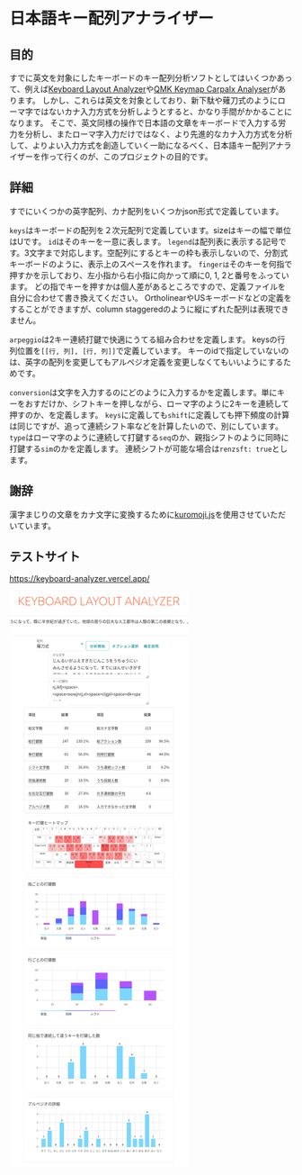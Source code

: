 # 日本語キー配列アナライザー

## 目的

すでに英文を対象にしたキーボードのキー配列分析ソフトとしてはいくつかあって、例えば[Keyboard Layout Analyzer](http://patorjk.com/keyboard-layout-analyzer/#/main)や[QMK Keymap Carpalx Analyser](https://jackhumbert.github.io/typing_model/)があります。
しかし、これらは英文を対象としており、新下駄や薙刀式のようにローマ字ではないカナ入力方式を分析しようとすると、かなり手間がかかることになります。
そこで、英文同様の操作で日本語の文章をキーボードで入力する労力を分析し、またローマ字入力だけではなく、より先進的なカナ入力方式を分析して、よりよい入力方式を創造していく一助になるべく、日本語キー配列アナライザーを作って行くのが、このプロジェクトの目的です。

## 詳細

すでにいくつかの英字配列、カナ配列をいくつかjson形式で定義しています。

`keys`はキーボードの配列を２次元配列で定義しています。sizeはキーの幅で単位はUです。
`id`はそのキーを一意に表します。
`legend`は配列表に表示する記号です。3文字まで対応します。空配列にするとキーの枠も表示しないので、分割式キーボードのように、表示上のスペースを作れます。
`fingerは`そのキーを何指で押すかを示しており、左小指から右小指に向かって順に0, 1, 2と番号をふっています。
どの指でキーを押すかは個人差があるところですので、定義ファイルを自分に合わせて書き換えてください。
OrtholinearやUSキーボードなどの定義をすることができますが、column staggeredのように縦にずれた配列は表現できません。

`arpeggio`は2キー連続打鍵で快適にうてる組み合わせを定義します。
keysの行列位置を`[[行, 列], [行, 列]]`で定義しています。
キーのidで指定していないのは、英字の配列を変更してもアルペジオ定義を変更しなくてもいいようにするためです。

`conversion`は文字を入力するのにどのように入力するかを定義します。単にキーをおすだけか、シフトキーを押しながら、ローマ字のように2キーを連続して押すのか、を定義します。
`keys`に定義しても`shift`に定義しても押下頻度の計算は同じですが、追って連続シフト率などを計算したいので、別にしています。
`type`はローマ字のように連続して打鍵する`seq`のか、親指シフトのように同時に打鍵する`sim`のかを定義します。
連続シフトが可能な場合は`renzsft: true`とします。

## 謝辞

漢字まじりの文章をカナ文字に変換するために[kuromoji.js](https://github.com/takuyaa/kuromoji.js)を使用させていただいています。

## テストサイト

https://keyboard-analyzer.vercel.app/

![](screenshot.png)